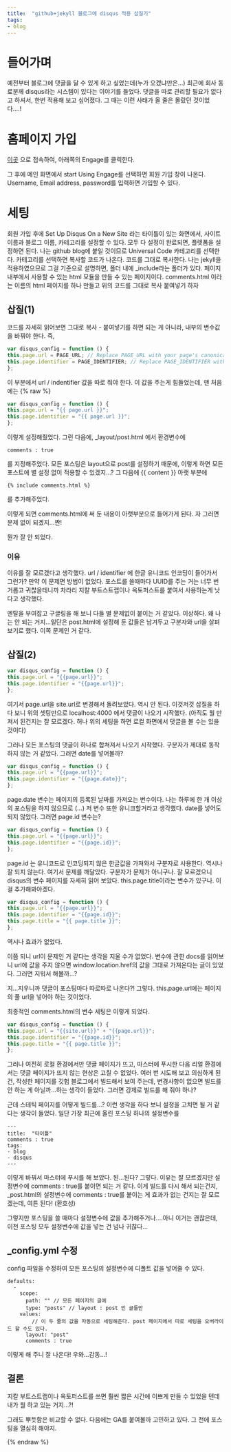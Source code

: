 ```yaml
---
title:  "github+jekyll 블로그에 disqus 적용 삽질기"
tags:
- blog
---
```


# 들어가며
예전부터 블로그에 댓글을 달 수 있게 하고 싶었는데(누가 오겠냐만은...) 최근에 회사 동료분께 disqus라는 시스템이 있다는 이야기를 들었다. 댓글을 따로 관리할 필요가 없다고 하셔서, 한번 적용해 보고 싶어졌다. 그 때는 이런 사태가 올 줄은 몰랐던 것이었다....!

# 홈페이지 가입
[이곳](https://publishers.disqus.com/) 으로 접속하여, 아래쪽의 Engage를 클릭한다.

그 후에 메인 화면에서 start Using Engage를 선택하면 회원 가입 창이 나온다.
Username, Email address, password를 입력하면 가입할 수 있다.

# 세팅 
회원 가입 후에 Set Up Disqus On a New Site 라는 타이틀이 있는 화면에서, 사이트 이름과 블로그 이름, 카테고리를 설정할 수 있다. 모두 다 설정이 완료되면, 플렛폼을 설정하면 된다. 나는 github blog에 붙일 것이므로 Universal Code 카테고리를 선택한다.
카테고리를 선택하면 복사할 코드가 나온다. 코드를 그대로 복사한다. 나는 jekyll을 적용하였으므로 그걸 기준으로 설명하면, 폴더 내에  _include라는 폴더가 있다. 페이지 내부에서 사용할 수 있는 html 모듈을 만들 수 있는 페이지이다. comments.html 이라는 이름의 html 페이지를 하나 만들고 위의 코드를 그대로 복사 붙여넣기 하자

## 삽질(1)
코드를 자세히 읽어보면 그대로 복사 - 붙여넣기를 하면 되는 게 아니라, 내부의 변수값을 바꿔야 한다. 즉,

~~~javascript
var disqus_config = function () {
this.page.url = PAGE_URL; // Replace PAGE_URL with your page's canonical URL variable
this.page.identifier = PAGE_IDENTIFIER; // Replace PAGE_IDENTIFIER with your page's unique identifier variable
};
~~~

이 부분에서 url / indentifier 값을 따로 줘야 한다. 이 값을 주는게 힘들었는데, 맨 처음에는
{% raw %}

~~~javascript
var disqus_config = function () {
this.page.url = "{{ page.url }}"; 
this.page.identifier = "{{ page.url }}";
};
~~~

이렇게 설정해줬었다. 그런 다음에, _layout/post.html 에서 환경변수에 

~~~
comments : true
~~~

를 지정해주었다. 모든 포스팅은 layout으로 post를 설정하기 때문에, 이렇게 하면 모든 포스트에 별 설정 없이 적용할 수 있겠지...?
그 다음에  {{ content }} 아랫 부분에 

~~~
{% include comments.html %}
~~~
를 추가해주었다.

이렇게 되면 comments.html에 써 둔 내용이 아랫부분으로 들어가게 된다.
자 그러면 문제 없이 되겠지...짠!

뭔가 잘 안 되었다.

### 이유
이유를 잘 모르겠다고 생각했다. url / identifier 에 한글 유니코드 인코딩이 들어가서 그런가? 만약 이 문제면 방법이 없었다. 포스트를 쓸때마다 UUID를 주는 거는 너무 번거롭고 귀찮을테니까 차라리 지칼 부트스트랩이나 옥토퍼스트를 붙여서 사용하는게 낫다고 생각했다.

멘탈을 부여잡고 구글링을 해 보니 다들 별 문제없이 붙이는 거 같았다. 이상하다. 왜 나는 안 되는 거지...일단은 post.html에 설정해 둔 값들은 남겨두고 구분자와 url을 살펴보기로 했다. 이쪽 문제인 거 같다.

## 삽질(2)
~~~javascript
var disqus_config = function () {
this.page.url = "{{page.url}}"; 
this.page.identifier = "{{page.url}}";
};
~~~

여기서 page.url을 site.url로 변경해서 돌려보았다. 역시 안 된다. 이것저것 삽질을 하다 보니 위의 셋팅만으로 localhost:4000 에서 댓글이 나오기 시작했다. (아직도 뭘 만져서 된건지는 잘 모르겠다. 허나 위의 세팅을 하면 로컬 화면에서 댓글을 볼 수는 있을 것이다)

그러나 모든 포스팅의 댓글이 하나로 합쳐져서 나오기 시작했다. 구분자가 제대로 동작하지 않는 거 같았다. 그러면 date를 넣어볼까?

~~~javascript
var disqus_config = function () {
this.page.url = "{{page.url}}"; 
this.page.identifier = "{{page.date}}";
};
~~~

page.date 변수는 페이지의 등록된 날짜를 가져오는 변수이다. 나는 하루에 한 개 이상의 포스팅을 하지 않으므로 (...) 저 변수 또한 유니크할거라고 생각했다. date를 넣어도 되지 않았다. 그러면 page.id 변수는?

~~~javascript
var disqus_config = function () {
this.page.url = "{{page.url}}"; 
this.page.identifier = "{{page.id}}";
};
~~~

page.id 는 유니코드로 인코딩되지 않은 한글값을 가져와서 구분자로 사용한다. 역시나 잘 되지 않는다. 여기서 문제를 깨달았다. 구분자가 문제가 아니구나.
잘 모르겠으니 disqus의 변수 페이지를 자세히 읽어 보았다. this.page.title이라는 변수가 있구나. 이걸 추가해봐야겠다. 

~~~javascript
var disqus_config = function () {
this.page.url = "{{page.url}}"; 
this.page.identifier = "{{page.id}}";
this.page.title = "{{ page.title }}";
};
~~~

역시나 효과가 없었다.

이쯤 되니 url이 문제인 거 같다는 생각을 지울 수가 없었다. 변수에 관한 docs를 읽어보니 url에 값을 주지 않으면 window.location.href의 값을 그대로 가져온다는 글이 있었다. 그러면 지워서 해볼까...?

지...지우니까 댓글이 포스팅마다 따로따로 나온다?! 그렇다. this.page.url에는 페이지의 풀 url을 넣어야 하는 것이었다.

최종적인 comments.html의 변수 세팅은 이렇게 되었다.

~~~javascript
var disqus_config = function () {
this.page.url = "{{site.url}}" + "{{page.url}}";
this.page.identifier = "{{page.id}}";
this.page.title = "{{ page.title }}";
};
~~~

그러나 여전히 로컬 환경에서만 댓글 페이지가 뜨고, 마스터에 푸시한 다음 리얼 환경에서는 댓글 페이지가 뜨지 않는 현상은 고칠 수 없었다. 여러 번 시도해 보고 의심하게 된 건, 작성한 페이지를 깃헙 블로그에서 빌드해서 보여 주는데, 변경사항이 없으면 빌드를 안 하는 게 아닐까...하는 생각이 들었다. 그러면 강제로 빌드를 해 줘야 하나?

근데 스테틱 페이지를 어떻게 빌드를...? 이런 생각을 하다 보니 설정을 고치면 될 거 같다는 생각이 들었다. 일단 가장 최근에 올린 포스팅 하나의 설정변수를

~~~
---
title:  "타이틀"
comments : true
tags:
- blog
- disqus
---
~~~

이렇게 바꿔서 마스터에 푸시를 해 보았다. 된...된다? 그렇다. 이유는 잘 모르겠지만 설정변수에 comments : true를 붙이면 되는 거 같다. 이게 빌드를 다시 해서 되는건지, _post.html의 설정변수에 comments : true를 붙이는 게 효과가 없는 건지는 잘 모르겠는데, 여튼 된다! (환호성)

그렇지만 포스팅을 쓸 때마다 설정변수에 값을 추가해주거나....아니 이거는 괜찮은데, 이전 포스팅 모두 설정변수에 값을 넣는 건 넘나 귀찮다...

## _config.yml 수정
config 파일을 수정하여 모든 포스팅의 설정변수에 디폴트 값을 넣어줄 수 있다.

~~~
defaults:
  -
    scope:
      path: "" // 모든 페이지의 글에
      type: "posts" // layout : post 인 글들만
    values:
    	// 이 두 줄의 값을 자동으로 세팅해준다. post 페이지에서 따로 세팅을 오버라이드 할 수도 있다.
      layout: "post" 
      comments : true
~~~

이렇게 해 주니 잘 나온다! 우와...감동...! 

## 결론
지칼 부트스트랩이나 옥토퍼스트를 쓰면 훨씬 짧은 시간에 이쁘게 만들 수 있었을 텐데 내가 뭘 하고 있는 거지...?!

그래도 뿌듯함은 비교할 수 없다. 다음에는 GA를 붙여볼까 고민하고 있다. 그 전에 포스팅을 열심히 해야지.

{% endraw %}

